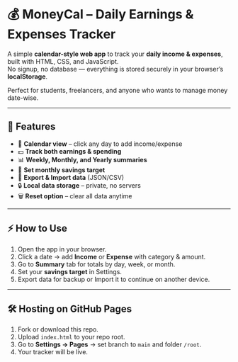 # 💰 MoneyCal – Daily Earnings & Expenses Tracker

A simple **calendar-style web app** to track your **daily income & expenses**, built with HTML, CSS, and JavaScript.  
No signup, no database — everything is stored securely in your browser’s **localStorage**.  

Perfect for students, freelancers, and anyone who wants to manage money date-wise.  

---

## 🚀 Features
- 📅 **Calendar view** – click any day to add income/expense  
- 💵 **Track both earnings & spending**  
- 📊 **Weekly, Monthly, and Yearly summaries**  
- 🎯 **Set monthly savings target**  
- 📂 **Export & Import data** (JSON/CSV)  
- 🔒 **Local data storage** – private, no servers  
- 🗑️ **Reset option** – clear all data anytime  

---

## ⚡ How to Use
1. Open the app in your browser.  
2. Click a date → add **Income** or **Expense** with category & amount.  
3. Go to **Summary** tab for totals by day, week, or month.  
4. Set your **savings target** in Settings.  
5. Export data for backup or Import it to continue on another device.  

---

## 🛠️ Hosting on GitHub Pages
1. Fork or download this repo.  
2. Upload `index.html` to your repo root.  
3. Go to **Settings → Pages** → set branch to `main` and folder `/root`.  
4. Your tracker will be live.
